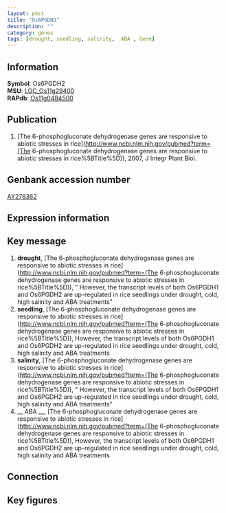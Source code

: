 ```yaml
---
layout: post
title: "Os6PGDH2"
description: ""
category: genes
tags: [drought, seedling, salinity,  ABA , Gene]
---
```


## Information
__Symbol__: Os6PGDH2  
__MSU__: [LOC_Os11g29400](http://rice.plantbiology.msu.edu/cgi-bin/ORF_infopage.cgi?orf=LOC_Os11g29400)  
__RAPdb__: [Os11g0484500](http://rapdb.dna.affrc.go.jp/viewer/gbrowse_details/irgsp1?name=Os11g0484500)  

## Publication
1. [The 6-phosphogluconate dehydrogenase genes are responsive to abiotic stresses in rice](http://www.ncbi.nlm.nih.gov/pubmed?term=(The 6-phosphogluconate dehydrogenase genes are responsive to abiotic stresses in rice%5BTitle%5D)), 2007, J Integr Plant Biol.

## Genbank accession number
[AY278362](http://www.ncbi.nlm.nih.gov/nuccore/AY278362)

## Expression information

## Key message
1. __drought__, [The 6-phosphogluconate dehydrogenase genes are responsive to abiotic stresses in rice](http://www.ncbi.nlm.nih.gov/pubmed?term=(The 6-phosphogluconate dehydrogenase genes are responsive to abiotic stresses in rice%5BTitle%5D)), " However, the transcript levels of both Os6PGDH1 and Os6PGDH2 are up-regulated in rice seedlings under drought, cold, high salinity and ABA treatments"
2. __seedling__, [The 6-phosphogluconate dehydrogenase genes are responsive to abiotic stresses in rice](http://www.ncbi.nlm.nih.gov/pubmed?term=(The 6-phosphogluconate dehydrogenase genes are responsive to abiotic stresses in rice%5BTitle%5D)),  However, the transcript levels of both Os6PGDH1 and Os6PGDH2 are up-regulated in rice seedlings under drought, cold, high salinity and ABA treatments
3. __salinity__, [The 6-phosphogluconate dehydrogenase genes are responsive to abiotic stresses in rice](http://www.ncbi.nlm.nih.gov/pubmed?term=(The 6-phosphogluconate dehydrogenase genes are responsive to abiotic stresses in rice%5BTitle%5D)), " However, the transcript levels of both Os6PGDH1 and Os6PGDH2 are up-regulated in rice seedlings under drought, cold, high salinity and ABA treatments"
4. __ ABA __, [The 6-phosphogluconate dehydrogenase genes are responsive to abiotic stresses in rice](http://www.ncbi.nlm.nih.gov/pubmed?term=(The 6-phosphogluconate dehydrogenase genes are responsive to abiotic stresses in rice%5BTitle%5D)),  However, the transcript levels of both Os6PGDH1 and Os6PGDH2 are up-regulated in rice seedlings under drought, cold, high salinity and ABA treatments

## Connection

## Key figures



